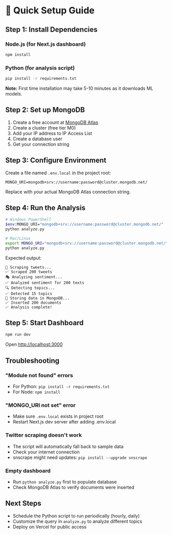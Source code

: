 # 🚀 Quick Setup Guide

## Step 1: Install Dependencies

### Node.js (for Next.js dashboard)
```bash
npm install
```

### Python (for analysis script)
```bash
pip install -r requirements.txt
```

**Note:** First time installation may take 5-10 minutes as it downloads ML models.

## Step 2: Set up MongoDB

1. Create a free account at [MongoDB Atlas](https://cloud.mongodb.com)
2. Create a cluster (free tier M0)
3. Add your IP address to IP Access List
4. Create a database user
5. Get your connection string

## Step 3: Configure Environment

Create a file named `.env.local` in the project root:

```env
MONGO_URI=mongodb+srv://username:password@cluster.mongodb.net/
```

Replace with your actual MongoDB Atlas connection string.

## Step 4: Run the Analysis

```bash
# Windows PowerShell
$env:MONGO_URI="mongodb+srv://username:password@cluster.mongodb.net/"
python analyze.py

# Mac/Linux
export MONGO_URI="mongodb+srv://username:password@cluster.mongodb.net/"
python analyze.py
```

Expected output:
```
📡 Scraping tweets...
✅ Scraped 200 tweets
🎭 Analyzing sentiment...
✅ Analyzed sentiment for 200 texts
🔍 Detecting topics...
✅ Detected 15 topics
💾 Storing data in MongoDB...
✅ Inserted 200 documents
✅ Analysis complete!
```

## Step 5: Start Dashboard

```bash
npm run dev
```

Open [http://localhost:3000](http://localhost:3000)

## Troubleshooting

### "Module not found" errors
- For Python: `pip install -r requirements.txt`
- For Node: `npm install`

### "MONGO_URI not set" error
- Make sure `.env.local` exists in project root
- Restart Next.js dev server after adding .env.local

### Twitter scraping doesn't work
- The script will automatically fall back to sample data
- Check your internet connection
- snscrape might need updates: `pip install --upgrade snscrape`

### Empty dashboard
- Run `python analyze.py` first to populate database
- Check MongoDB Atlas to verify documents were inserted

## Next Steps

- Schedule the Python script to run periodically (hourly, daily)
- Customize the query in `analyze.py` to analyze different topics
- Deploy on Vercel for public access

